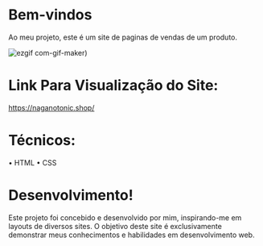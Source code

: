 # Bem-vindos
Ao meu projeto, este é um site de paginas de vendas de um produto.


![ezgif com-gif-maker](https://s4.ezgif.com/tmp/ezgif-4-db4d489e8b.gif))
# Link Para Visualização do Site:
https://naganotonic.shop/

# Técnicos:

• HTML
• CSS

# Desenvolvimento!

Este projeto foi concebido e desenvolvido por mim, inspirando-me em layouts de diversos sites. O objetivo deste site é exclusivamente demonstrar meus conhecimentos e habilidades em desenvolvimento web.

